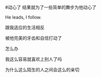 #动心了
结果就为了一些简单的舞步为他动心了

He leads, I follow.

跟我适应的生活相反

被他完美的牙齿和自信打动了

怎么办

我这么容易就喜欢上别人了吗

为什么这么陌生的人之间会这么的亲切